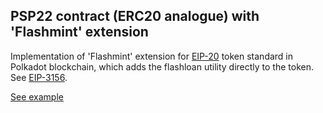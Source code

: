 ## PSP22 contract (ERC20 analogue) with 'Flashmint' extension

Implementation of 'Flashmint' extension for [EIP-20](https://eips.ethereum.org/EIPS/eip-20) token standard in Polkadot blockchain, which adds the flashloan utility directly to the token. See [EIP-3156](https://eips.ethereum.org/EIPS/eip-3156#flash-mint-reference-implementation).

[See example](https://supercolony-net.github.io/openbrush-contracts/smart-contracts/psp22/extensions/flashmint)
